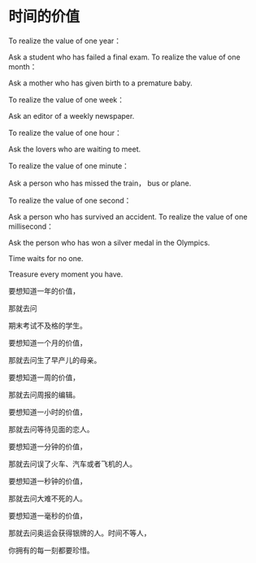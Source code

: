 # 时间的价值

To realize the value of one year： 

Ask a student who has failed a final exam. To realize the value of one month： 

Ask a mother who has given birth to a premature baby. 

To realize the value of one week： 

Ask an editor of a weekly newspaper. 

To realize the value of one hour： 

Ask the lovers who are waiting to meet. 

To realize the value of one minute： 

Ask a person who has missed the train， bus or plane. 

To realize the value of one second： 

Ask a person who has survived an accident. To realize the value of one millisecond： 

Ask the person who has won a silver medal in the Olympics. 

Time waits for no one. 

Treasure every moment you have. 

要想知道一年的价值， 

那就去问 

期末考试不及格的学生。 

要想知道一个月的价值， 

那就去问生了早产儿的母亲。 

要想知道一周的价值， 

那就去问周报的编辑。 

要想知道一小时的价值， 

那就去问等待见面的恋人。 

要想知道一分钟的价值， 

那就去问误了火车、汽车或者飞机的人。 

要想知道一秒钟的价值， 

那就去问大难不死的人。 

要想知道一毫秒的价值， 

那就去问奥运会获得银牌的人。时间不等人， 

你拥有的每一刻都要珍惜。